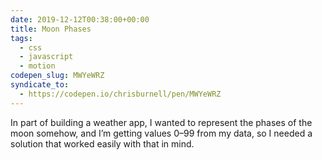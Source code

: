 ```yaml
---
date: 2019-12-12T00:38:00+00:00
title: Moon Phases
tags:
  - css
  - javascript
  - motion
codepen_slug: MWYeWRZ
syndicate_to:
  - https://codepen.io/chrisburnell/pen/MWYeWRZ
---
```


<c-codepen slug="{{ codepen_slug }}" height="750px"></c-codepen>

In part of building a weather app, I wanted to represent the phases of the moon somehow, and I’m getting values 0–99 from my data, so I needed a solution that worked easily with that in mind.
